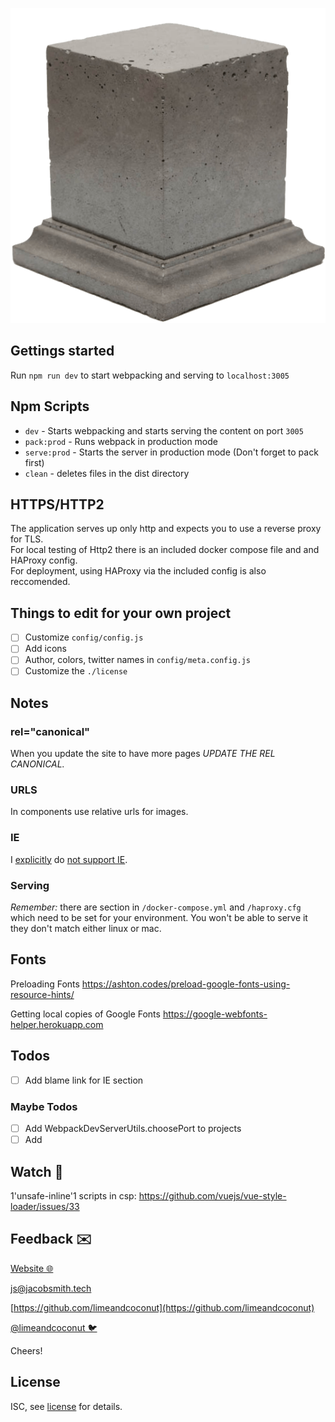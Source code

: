 ![A CSR vue project off of which to base your apps](/public/images/logo-full.png)

## Gettings started
Run `npm run dev` to start webpacking and serving to `localhost:3005`

## Npm Scripts
 - `dev` - Starts webpacking and starts serving the content on port `3005`
 - `pack:prod` - Runs webpack in production mode
 - `serve:prod` - Starts the server in production mode (Don't forget to pack first)
 - `clean` - deletes files in the dist directory

## HTTPS/HTTP2
The application serves up only http and expects you to use a reverse proxy for TLS.  
For local testing of Http2 there is an included docker compose file and and HAProxy config.  
For deployment, using HAProxy via the included config is also reccomended.  

## Things to edit for your own project
- [ ] Customize `config/config.js`  
- [ ] Add icons  
- [ ] Author, colors, twitter names in `config/meta.config.js`
- [ ] Customize the `./license`

## Notes
### rel="canonical"
When you update the site to have more pages *UPDATE THE REL CANONICAL.*

### URLS
In components use relative urls for images.

### IE
<!-- Replace with a blame link after this is pushed -->
I [explicitly](/package.json) do [not support IE](https://css-tricks.com/a-business-case-for-dropping-internet-explorer/). 

### Serving
*Remember:* there are section in `/docker-compose.yml` and `/haproxy.cfg` which need to be set for your environment. You won't be able to serve it they don't match either linux or mac.

## Fonts

Preloading Fonts
https://ashton.codes/preload-google-fonts-using-resource-hints/

Getting local copies of Google Fonts
https://google-webfonts-helper.herokuapp.com

## Todos
- [ ] Add blame link for IE section

### Maybe Todos
- [ ] Add WebpackDevServerUtils.choosePort to projects
- [ ] Add <base>

## Watch 👀
1'unsafe-inline'1 scripts in csp: 
https://github.com/vuejs/vue-style-loader/issues/33


## Feedback ✉️

[Website 🌐](https://jacobsmith.tech)

[js@jacobsmith.tech](mailto:js@jacobsmith.tech)

[https://github.com/limeandcoconut](https://github.com/limeandcoconut)

[@limeandcoconut 🐦](https://twitter.com/limeandcoconut)

Cheers!

## License

ISC, see [license](/license) for details.
